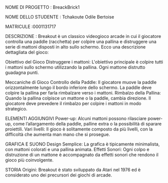 NOME DI PROGETTO : BreackBrick1

NOME DELLO STUDENTE : Tchakoute Odile Bertoise

MATRICULE :0001131717

DESCRIZIONE : Breakout è un classico videogioco arcade in cui il giocatore controlla una paddle (racchetta) per colpire una pallina e distruggere una serie di mattoni disposti in alto sullo schermo. Ecco una descrizione dettagliata del gioco:

Obiettivo del Gioco Distruggere i mattoni: L'obiettivo principale è colpire tutti i mattoni sullo schermo utilizzando la pallina. Ogni mattone distrutto guadagna punti.

Meccaniche di Gioco Controllo della Paddle: Il giocatore muove la paddle orizzontalmente lungo il bordo inferiore dello schermo. La paddle deve colpire la pallina per farla rimbalzare verso i mattoni. Rimbalzo della Pallina: Quando la pallina colpisce un mattone o la paddle, cambia direzione. Il giocatore deve prevedere il rimbalzo per colpire i mattoni in modo strategico.

ELEMENTI AGGIUNGIVI Power-up: Alcuni mattoni possono rilasciare power-up, come l’allargamento della paddle, palline extra o la possibilità di sparare proiettili. Vari livelli: Il gioco è solitamente composto da più livelli, con la difficoltà che aumenta man mano che si prosegue.

GRAFICA E SUONO Design Semplice: La grafica è tipicamente minimalista, con mattoni colorati e una pallina animata. Effetti Sonori: Ogni colpo e distruzione di un mattone è accompagnato da effetti sonori che rendono il gioco più coinvolgente.

STORIA Origini: Breakout è stato sviluppato da Atari nel 1976 ed è considerato uno dei precursori dei giochi di arcade.
